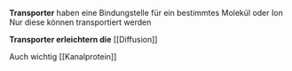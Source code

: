 **Transporter** haben eine Bindungstelle für ein bestimmtes Molekül oder Ion Nur diese können transportiert werden

**Transporter erleichtern die** [[Diffusion]] 

Auch wichtig
[[Kanalprotein]]